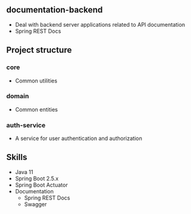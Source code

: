 ## documentation-backend
* Deal with backend server applications related to API documentation
* Spring REST Docs

## Project structure

### core
* Common utilities

### domain
* Common entities

### auth-service
* A service for user authentication and authorization 

## Skills
* Java 11
* Spring Boot 2.5.x
* Spring Boot Actuator
* Documentation
  * Spring REST Docs
  * Swagger
